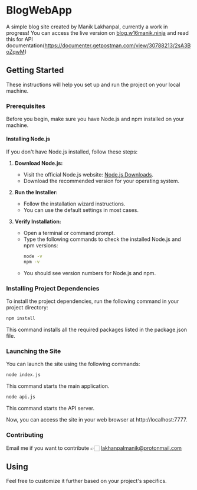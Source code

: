 # BlogWebApp

A simple blog site created by Manik Lakhanpal, currently a work in progress! 
You can access the live version on [blog.w16manik.ninja](http://blog.w16manik.ninja) and read this for API documentation(https://documenter.getpostman.com/view/30788213/2sA3BoZqwM)

## Getting Started

These instructions will help you set up and run the project on your local machine.

### Prerequisites

Before you begin, make sure you have Node.js and npm installed on your machine.

#### Installing Node.js

If you don't have Node.js installed, follow these steps:

1. **Download Node.js:**
   - Visit the official Node.js website: [Node.js Downloads](https://nodejs.org/).
   - Download the recommended version for your operating system.

2. **Run the Installer:**
   - Follow the installation wizard instructions.
   - You can use the default settings in most cases.

3. **Verify Installation:**
   - Open a terminal or command prompt.
   - Type the following commands to check the installed Node.js and npm versions:
     ```bash
     node -v
     npm -v
     ```
   - You should see version numbers for Node.js and npm.

### Installing Project Dependencies

To install the project dependencies, run the following command in your project directory:

```bash
npm install
```
This command installs all the required packages listed in the package.json file.

### Launching the Site
You can launch the site using the following commands:

```bash
node index.js
```

This command starts the main application.

```bash
node api.js
```

This command starts the API server.

Now, you can access the site in your web browser at http://localhost:7777.

### Contributing

Email me if you want to contribute 👉🏻 lakhanpalmanik@protonmail.com

## Using
Feel free to customize it further based on your project's specifics.
